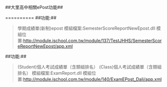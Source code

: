 ##大里高中相關ePost功能##

==========
##功能:##
>學期成績單(新制)epost
>模組檔案:SemesterScoreReportNewEpost.dll
>模組位置:http://module.ischool.com.tw/module/137/TestJHHS/SemesterScoreReportNewEpost/app.xml

##功能:##
>(Student)個人考試成績單（含類組排名）
>(Class)個人考試成績單（含類組排名）
>模組檔案:ExamReport.dll
>模組位置:http://module.ischool.com.tw/module/140/ExamEPost_Dali/app.xml
